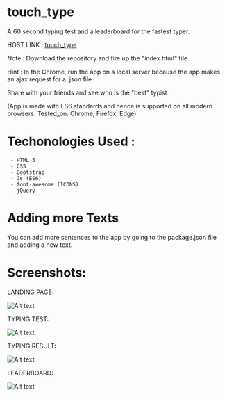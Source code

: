 # touch_type

A 60 second typing test and a leaderboard for the fastest typer.

HOST LINK : <a href="http://touchtype.bitballoon.com/">touch_type</a>

Note : Download the repository and fire up the "index.html" file.

Hint : In the Chrome, run the app on a local server because the app makes an ajax request for a .json file

Share with your friends and see who is the "best" typist

(App is made with ES6 standards and hence is supported on all modern browsers. Tested_on: Chrome, Firefox, Edge)


# Techonologies Used :

     - HTML 5
     - CSS
     - Bootstrap
     - Js (ES6)
     - font-awesome (ICONS)
     - jQuery
     
# Adding more Texts

You can add more sentences to the app by going to the package.json file and adding a new text.

# Screenshots:

LANDING PAGE:

![Alt text](https://github.com/divyankkarolia97/touch_type/blob/master/SCREENSHOTS/LandingPage.PNG "Landing Page")

TYPING TEST:


![Alt text](https://github.com/divyankkarolia97/touch_type/blob/master/SCREENSHOTS/TypingTest.PNG "Typing Test")


TYPING RESULT:

![Alt text](https://github.com/divyankkarolia97/touch_type/blob/master/SCREENSHOTS/TypingResult.PNG "Typing Result")


LEADERBOARD:

![Alt text](https://github.com/divyankkarolia97/touch_type/blob/master/SCREENSHOTS/Leaderboard.PNG "LeaderBoard")

